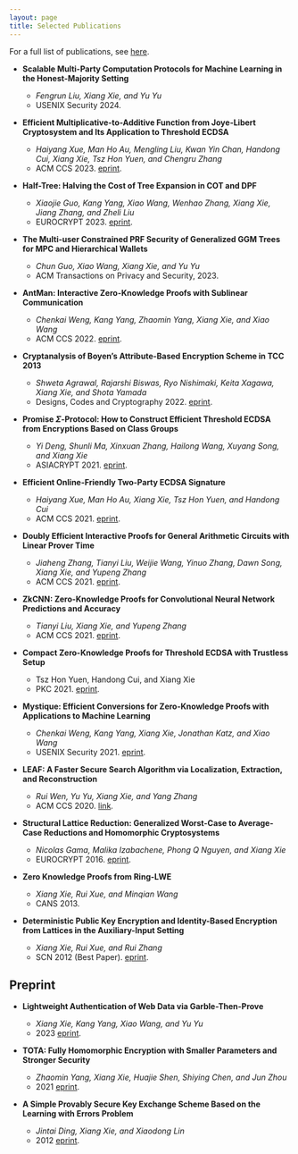 ```yaml
---
layout: page
title: Selected Publications
---
```

For a full list of publications, see [here](https://scholar.google.com.sg/citations?hl=en&user=WWb0js4AAAAJ&view_op=list_works).

* __Scalable Multi-Party Computation Protocols for Machine Learning in the Honest-Majority Setting__
  * _Fengrun Liu, Xiang Xie, and Yu Yu_
  * USENIX Security 2024.
* __Efficient Multiplicative-to-Additive Function from Joye-Libert Cryptosystem and Its Application to Threshold ECDSA__
  * _Haiyang Xue, Man Ho Au, Mengling Liu, Kwan Yin Chan, Handong Cui, Xiang Xie, Tsz Hon Yuen, and Chengru Zhang_
  *  ACM CCS 2023. [eprint](https://eprint.iacr.org/2023/1312.pdf).

*  __Half-Tree: Halving the Cost of Tree Expansion in COT and DPF__
   *  _Xiaojie Guo, Kang Yang, Xiao Wang, Wenhao Zhang, Xiang Xie, Jiang Zhang, and Zheli Liu_
   *  EUROCRYPT 2023. [eprint](https://eprint.iacr.org/2022/1431).

*  __The Multi-user Constrained PRF Security of Generalized GGM Trees for MPC and Hierarchical Wallets__
   *  _Chun Guo, Xiao Wang, Xiang Xie, and Yu Yu_
   *  ACM Transactions on Privacy and Security, 2023.

*   __AntMan: Interactive Zero-Knowledge Proofs with Sublinear Communication__
    *   _Chenkai Weng, Kang Yang, Zhaomin Yang, Xiang Xie, and Xiao Wang_
    *   ACM CCS 2022. [eprint](https://eprint.iacr.org/2022/566.pdf).

*   __Cryptanalysis of Boyen’s Attribute-Based Encryption Scheme in TCC 2013__
    *   _Shweta Agrawal, Rajarshi Biswas, Ryo Nishimaki, Keita Xagawa, Xiang Xie, and Shota Yamada_
    *   Designs, Codes and Cryptography 2022. [eprint](https://eprint.iacr.org/2021/505.pdf).

*   __Promise $\Sigma$-Protocol: How to Construct Efficient Threshold ECDSA from Encryptions Based on Class Groups__
    *   _Yi Deng, Shunli Ma, Xinxuan Zhang, Hailong Wang, Xuyang Song, and Xiang Xie_
    *   ASIACRYPT 2021. [eprint](https://eprint.iacr.org/2022/297.pdf).

*   __Efficient Online-Friendly Two-Party ECDSA Signature__
    *   _Haiyang Xue, Man Ho Au, Xiang Xie, Tsz Hon Yuen, and Handong Cui_
    *   ACM CCS 2021. [eprint](https://eprint.iacr.org/2022/318.pdf).

*   __Doubly Efficient Interactive Proofs for General Arithmetic Circuits with Linear Prover Time__
    *   _Jiaheng Zhang, Tianyi Liu, Weijie Wang, Yinuo Zhang, Dawn Song, Xiang Xie, and Yupeng Zhang_
    *   ACM CCS 2021. [eprint](https://eprint.iacr.org/2020/1247.pdf).

*   __ZkCNN: Zero-Knowledge Proofs for Convolutional Neural Network Predictions and Accuracy__
    *   _Tianyi Liu, Xiang Xie, and Yupeng Zhang_
    *   ACM CCS 2021. [eprint](https://eprint.iacr.org/2021/673.pdf).

*   __Compact Zero-Knowledge Proofs for Threshold ECDSA with Trustless Setup__
    *   Tsz Hon Yuen, Handong Cui, and Xiang Xie
    *   PKC 2021. [eprint](https://eprint.iacr.org/2021/205.pdf).

*   __Mystique: Efficient Conversions for Zero-Knowledge Proofs with Applications to Machine Learning__
    *   _Chenkai Weng, Kang Yang, Xiang Xie, Jonathan Katz, and Xiao Wang_
    *   USENIX Security 2021. [eprint](https://eprint.iacr.org/2021/730.pdf).

*   __LEAF: A Faster Secure Search Algorithm via Localization, Extraction, and Reconstruction__
    *   _Rui Wen, Yu Yu, Xiang Xie, and Yang Zhang_
    *   ACM CCS 2020. [link](https://yangzhangalmo.github.io/papers/CCS20-LEAF.pdf).

*   __Structural Lattice Reduction: Generalized Worst-Case to Average-Case Reductions and Homomorphic Cryptosystems__
    *   _Nicolas Gama, Malika Izabachene, Phong Q Nguyen, and Xiang Xie_
    *   EUROCRYPT 2016. [eprint](https://eprint.iacr.org/2014/283.pdf).

*   __Zero Knowledge Proofs from Ring-LWE__
    *   _Xiang Xie, Rui Xue, and Minqian Wang_
    *   CANS 2013.

*  __Deterministic Public Key Encryption and Identity-Based Encryption from Lattices in the Auxiliary-Input Setting__
   *  _Xiang Xie, Rui Xue, and Rui Zhang_
   *  SCN 2012 (Best Paper). [eprint](https://eprint.iacr.org/2012/463.pdf).


## Preprint
* __Lightweight Authentication of Web Data via Garble-Then-Prove__
  * _Xiang Xie, Kang Yang, Xiao Wang, and Yu Yu_
  * 2023 [eprint](https://eprint.iacr.org/2023/964.pdf).

*  __TOTA: Fully Homomorphic Encryption with Smaller Parameters and Stronger Security__
   *  _Zhaomin Yang, Xiang Xie, Huajie Shen, Shiying Chen, and Jun Zhou_
   *  2021 [eprint](https://eprint.iacr.org/2021/1347.pdf).

*  __A Simple Provably Secure Key Exchange Scheme Based on the Learning with Errors Problem__ 
   *  _Jintai Ding, Xiang Xie, and Xiaodong Lin_
   *  2012 [eprint](https://eprint.iacr.org/2012/688.pdf).